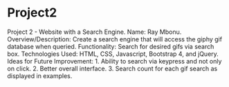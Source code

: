 # Project2
Project 2 - Website with a Search Engine.
Name: Ray Mbonu.
Overview/Description: Create a search engine that will access the giphy gif database when queried.
Functionality: Search for desired gifs via search box.
Technologies Used: HTML, CSS, Javascript, Bootstrap 4, and jQuery.
Ideas for Future Improvement: 1. Ability to search via keypress and not only on click. 2. Better overall interface. 3. Search count for each gif search as displayed in examples.